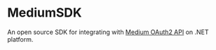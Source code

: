# MediumSDK
An open source SDK for integrating with [Medium OAuth2 API](https://github.com/Medium/medium-api-docs) on .NET platform.

